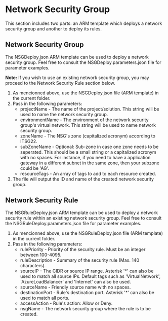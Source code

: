 <h1>Network Security Group</h1>
<p>This section includes two parts: an ARM template which deploys a network security group and another to deploy its rules.</p>

<h2>Network Security Group</h2>
<p>The NSGDeploy.json ARM template can be used to deploy a network security group. Feel free to consult the NSGDeploy.parameters.json file for parameter examples.</p>
<p><b>Note:</b> If you wish to use an existing network security group, you may proceed to the Network Security Rule section
    below.</p>
<ol>
    <li>As mencionned above, use the NSGDeploy.json file (ARM template) in the current folder.</li>
    <li>Pass in the following parameters:
        <ul>
            <li>projectName - The name of the project/solution. This string will be used to name the network security
                group.
            </li>
            <li>environmentName - The environment of the network security group's virtual network. This string will be
                used to name network security group.</li>
            <li>zoneName - The NSG's zone (capitalized acronym) according to ITSG22.</li>
            <li>subZoneName - Optional: Sub-zone in case one zone needs to be seperated. This should be a small string
                or a capitalized acronym with no spaces. For instance, if you need to have a application gateway in a
                different subnet in the same zone, then your subzone could be 'AG'.</li>
            <li>resourceTags - An array of tags to add to each resource created.</li>
        </ul>
    <li>The file will output the ID and name of the created network security group.</li>
</ol>

<h2>Network Security Rule</h2>
<p>The NSGRuleDeploy.json ARM template can be used to deploy a network security rule within an existing network security
    group. Feel free to consult the NSGRuleDeploy.parameters.json file for parameter examples.</p>
<ol>
    <li>As mencionned above, use the NSGRuleDeploy.json file (ARM template) in the current folder.</li>
    <li>Pass in the following parameters:
        <ul>
            <li>rulePriority - Priority of the security rule. Must be an integer between 100-4095.</li>
            <li>ruleDescription - Summary of the security rule (Max. 140 characters).</li>
            <li>sourceIP - The CIDR or source IP range. Asterisk '*' can also be used to match all source IPs. Default
                tags such as 'VirtualNetwork', 'AzureLoadBalancer' and 'Internet' can also be used.</li>
            <li>sourceName - Friendly source name with no spaces.</li>
            <li>destinationPort - Rule's destination port. Asterisk '*' can also be used to match all ports.</li>
            <li>accessAction - Rule's action: Allow or Deny.</li>
            <li>nsgName - The network security group where the rule is to be created.</li>
        </ul>
</ol>